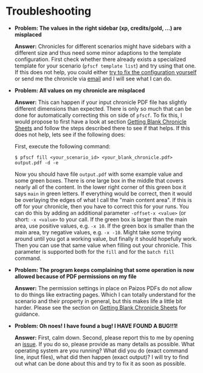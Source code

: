 # Troubleshooting

* **Problem: The values in the right sidebar (xp, credits/gold, ...) are misplaced**

  **Answer:** Chronicles for different scenarios might have sidebars with a different size and thus need some minor adaptions to the template configuration. First check whether there already exists a specialized template for your scenario (`pfscf template list`) and try using that one. If this does not help, you could either [try to fix the configuration yourself](templates.md) or send me the chronicle via [email](mailto:github@pecebe.de) and I will see what I can do.

* **Problem: All values on my chronicle are misplaced**

  **Answer:** This can happen if your input chronicle PDF file has slightly different dimensions than expected. There is only so much that can be done for automatically correcting this on side of `pfscf`. To fix this, I would propose to first have a look at section [Getting Blank Chronicle Sheets](extraction.md) and follow the steps described there to see if that helps. If this does not help, lets see if the following does:

  First, execute the following command:
  ```
  $ pfscf fill <your_scenario_id> <your_blank_chronicle.pdf> output.pdf -d -e
  ```

  Now you should have file `output.pdf` with some example value and some green boxes. There is one large box in the middle that covers nearly all of the content. In the lower right corner of this green box it says `main` in green letters. If everything would be correct, then it would be overlaying the edges of what I call the "main content area". If this is off for your chronicle, then you have to correct this for your runs. You can do this by adding an additional parameter `-offset-x <value>` (or short: `-x <value>` to your call. If the green box is larger than the main area, use positive values, e.g. `-x 10`. If the green box is smaller than the main area, try negative values, e.g. `-x -10`. Might take some trying around until you got a working value, but finally it should hopefully work. Then you can use that same value when filling out your chronicle. This parameter is supported both for the `fill` and for the `batch fill` command.

* **Problem: The program keeps complaining that some operation is now allowed because of PDF permissions on my file**

  **Answer:** The permission settings in place on Paizos PDFs do not allow to do things like extracting pages. Which I can totally understand for the scenario and their property in general, but this makes life a little bit harder. Please see the section on [Getting Blank Chronicle Sheets](extraction.md) for guidance.

* **Problem: Oh noes! I have found a bug! I HAVE FOUND A BUG!!1!**

  **Answer:** First, calm down. Second, please report this to me by opening an [issue](https://github.com/Blesmol/pfscf/issues). If you do so, please provide as many details as possible. What operating system are you running? What did you do (exact command line, input files), what did then happen (exact output)? I will try to find out what can be done about this and try to fix it as soon as possible.

<!--
* **Problem:**

  **Answer:**
-->
